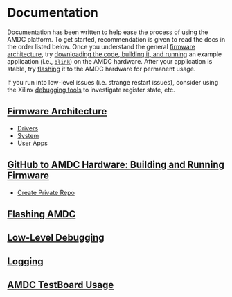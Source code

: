 # Documentation

Documentation has been written to help ease the process of using the AMDC platform. To get started, recommendation is given to read the docs in the order listed below. Once you understand the general [firmware architecture](Firmware-Architecture.md), try [downloading the code, building it, and running](Building-and-Running-Firmware.md) an example application (i.e., [`blink`](../sdk/bare/user/usr/blink/)) on the AMDC hardware. After your application is stable, try [flashing](Flashing-AMDC.md) it to the AMDC hardware for permanent usage.

If you run into low-level issues (i.e. strange restart issues), consider using the Xilinx [debugging tools](Low-Level-Debugging.md) to investigate register state, etc.

## [Firmware Architecture](Firmware-Architecture.md)
- [Drivers](Firmware-Arch-Drivers.md)
- [System](Firmware-Arch-System.md)
- [User Apps](Firmware-Arch-UserApps.md)

## [GitHub to AMDC Hardware: Building and Running Firmware](Building-and-Running-Firmware.md)
- [Create Private Repo](Create-Private-Repo.md)

## [Flashing AMDC](Flashing-AMDC.md)

## [Low-Level Debugging](Low-Level-Debugging.md)

## [Logging](Firmware-Logging.md)

## [AMDC TestBoard Usage](TestBoard-Usage.md)

